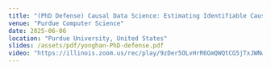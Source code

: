 ```yaml
---
title: "(PhD Defense) Causal Data Science: Estimating Identifiable Causal Effects"
venue: "Purdue Computer Science"
date: 2025-06-06
location: "Purdue University, United States"
slides: /assets/pdf/yonghan-PhD-defense.pdf
video: "https://illinois.zoom.us/rec/play/9zDer5OLvHrR6GmQWQtCG5jTxJWNw6YWQrV3zI7znDeQy9FW_Zicdf-jAcu0c4AgCSKrbeGfNSorFvuA.Y5EgSoJZOq79UhvF?eagerLoadZvaPages=sidemenu.billing.plan_management&accessLevel=meeting&canPlayFromShare=true&from=share_recording_detail&startTime=1740667363000&componentName=rec-play&originRequestUrl=https%3A%2F%2Fillinois.zoom.us%2Frec%2Fshare%2FBpO28xO6evFIo1jJ3j4ONk72pPaiBNsj4S9MOl-IZl9U11jfriWdUYkScqOEGTSz.m21FPLsz1BVt90gG%3FstartTime%3D1740667363000"
---
```

